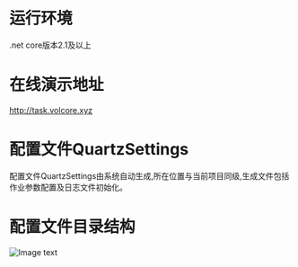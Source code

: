 # 运行环境
.net core版本2.1及以上

# 在线演示地址
http://task.volcore.xyz
  
# 配置文件QuartzSettings
配置文件QuartzSettings由系统自动生成,所在位置与当前项目同级,生成文件包括作业参数配置及日志文件初始化。
# 配置文件目录结构

 ![Image text](https://github.com/cq-panda/Quartz.NetUI/tree/master/Quartz.NET.Web/wwwroot/images/example/dir.png)
